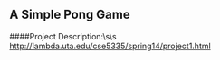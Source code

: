 ## A Simple Pong Game

####Project Description:\s\s
http://lambda.uta.edu/cse5335/spring14/project1.html




